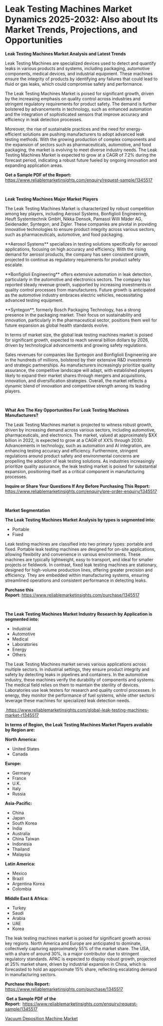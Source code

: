 <p><h1>Leak Testing Machines Market Dynamics 2025-2032: Also about Its Market Trends, Projections, and Opportunities</h1></p><p><strong>Leak Testing Machines Market Analysis and Latest Trends</strong></p>
<p><p>Leak Testing Machines are specialized devices used to detect and quantify leaks in various products and systems, including packaging, automotive components, medical devices, and industrial equipment. These machines ensure the integrity of products by identifying any failures that could lead to fluid or gas leaks, which could compromise safety and performance.</p><p>The Leak Testing Machines Market is poised for significant growth, driven by the increasing emphasis on quality control across industries and stringent regulatory requirements for product safety. The demand is further bolstered by advancements in technology, such as enhanced automation and the integration of sophisticated sensors that improve accuracy and efficiency in leak detection processes. </p><p>Moreover, the rise of sustainable practices and the need for energy-efficient solutions are pushing manufacturers to adopt advanced leak testing methods. With the growing production of complex components and the expansion of sectors such as pharmaceuticals, automotive, and food packaging, the market is evolving to meet diverse industry needs. The Leak Testing Machines Market is expected to grow at a CAGR of 7.2% during the forecast period, indicating a robust future fueled by ongoing innovation and expanding application areas.</p></p>
<p><strong>Get a Sample PDF of the Report:&nbsp;</strong> <a href="https://www.reliablemarketinsights.com/enquiry/request-sample/1345517?utm_campaign=2137&utm_medium=2&utm_source=Github&utm_content=ia&utm_term=17022025&utm_id=leak-testing-machines">https://www.reliablemarketinsights.com/enquiry/request-sample/1345517</a></p>
<p>&nbsp;</p>
<p><strong>Leak Testing Machines Major Market Players</strong></p>
<p><p>The Leak Testing Machines Market is characterized by robust competition among key players, including Aerosol Systems, Bonfiglioli Engineering, Heuft Systemtechnik GmbH, Nikka Densok, Pamasol Willi Mäder AG, Seidenader, Syntegon, and Zigler. These companies are pivotal in providing innovative technologies to ensure product integrity across various sectors, such as pharmaceuticals, automotive, and food packaging.</p><p>**Aerosol Systems** specializes in testing solutions specifically for aerosol applications, focusing on high accuracy and efficiency. With the rising demand for aerosol products, the company has seen consistent growth, projected to continue as regulatory requirements for product safety escalate.</p><p>**Bonfiglioli Engineering** offers extensive automation in leak detection, particularly in the automotive and electronics sectors. The company has reported steady revenue growth, supported by increasing investments in quality control processes from manufacturers. Future growth is anticipated as the automotive industry embraces electric vehicles, necessitating advanced testing equipment.</p><p>**Syntegon**, formerly Bosch Packaging Technology, has a strong presence in the packaging market. Their focus on sustainability and innovation, particularly in the pharmaceutical sector, positions them well for future expansion as global health standards evolve.</p><p>In terms of market size, the global leak testing machines market is poised for significant growth, expected to reach several billion dollars by 2026, driven by technological advancements and growing safety regulations.</p><p>Sales revenues for companies like Syntegon and Bonfiglioli Engineering are in the hundreds of millions, bolstered by their extensive R&D investments and strategic partnerships. As manufacturers increasingly prioritize quality assurance, the competitive landscape will adapt, with established players likely to expand their market shares through mergers and acquisitions, innovation, and diversification strategies. Overall, the market reflects a dynamic blend of innovation and competitive strength among its leading players.</p></p>
<p>&nbsp;</p>
<p><strong>What Are The Key Opportunities For Leak Testing Machines Manufacturers?</strong></p>
<p><p>The Leak Testing Machines market is projected to witness robust growth, driven by increasing demand across various sectors, including automotive, pharmaceuticals, and electronics. The market, valued at approximately $XX billion in 2022, is expected to grow at a CAGR of XX% through 2030. Advancements in technology, such as automation and AI integration, are enhancing testing accuracy and efficiency. Furthermore, stringent regulations around product safety and environmental concerns are propelling the adoption of leak testing solutions. As industries increasingly prioritize quality assurance, the leak testing market is poised for substantial expansion, positioning itself as a critical component in manufacturing processes.</p></p>
<p><strong>Inquire or Share Your Questions If Any Before Purchasing This Report:</strong> <a href="https://www.reliablemarketinsights.com/enquiry/pre-order-enquiry/1345517?utm_campaign=2137&utm_medium=2&utm_source=Github&utm_content=ia&utm_term=17022025&utm_id=leak-testing-machines">https://www.reliablemarketinsights.com/enquiry/pre-order-enquiry/1345517</a></p>
<p>&nbsp;</p>
<p><strong>Market Segmentation</strong></p>
<p><strong>The Leak Testing Machines Market Analysis by types is segmented into:</strong></p>
<p><ul><li>Portable</li><li>Fixed</li></ul></p>
<p><p>Leak testing machines are classified into two primary types: portable and fixed. Portable leak testing machines are designed for on-site applications, allowing flexibility and convenience in various environments. These machines are typically lightweight, easy to transport, and ideal for smaller projects or fieldwork. In contrast, fixed leak testing machines are stationary, designed for high-volume production lines, offering greater precision and efficiency. They are embedded within manufacturing systems, ensuring streamlined operations and consistent performance in detecting leaks.</p></p>
<p><strong>Purchase this Report:&nbsp;</strong><a href="https://www.reliablemarketinsights.com/purchase/1345517?utm_campaign=2137&utm_medium=2&utm_source=Github&utm_content=ia&utm_term=17022025&utm_id=leak-testing-machines">https://www.reliablemarketinsights.com/purchase/1345517</a></p>
<p>&nbsp;</p>
<p><strong>The Leak Testing Machines Market Industry Research by Application is segmented into:</strong></p>
<p><ul><li>Industrial</li><li>Automotive</li><li>Medical</li><li>Laboratories</li><li>Energy</li><li>Others</li></ul></p>
<p><p>The Leak Testing Machines market serves various applications across multiple sectors. In industrial settings, they ensure product integrity and safety by detecting leaks in pipelines and containers. In the automotive industry, these machines verify the durability of components and systems. The medical field relies on them to maintain the sterility of devices. Laboratories use leak testers for research and quality control processes. In energy, they monitor the performance of fuel systems, while other sectors leverage these machines for specialized leak detection needs.</p></p>
<p><a href="https://www.reliablemarketinsights.com/global-leak-testing-machines-market-r1345517?utm_campaign=2137&utm_medium=2&utm_source=Github&utm_content=ia&utm_term=17022025&utm_id=leak-testing-machines">&nbsp;https://www.reliablemarketinsights.com/global-leak-testing-machines-market-r1345517</a></p>
<p><strong>In terms of Region, the Leak Testing Machines Market Players available by Region are:</strong></p>
<p>
    <p> <strong> North America: </strong>
        <ul>
            <li>United States</li>
            <li>Canada</li>
        </ul>
        </p> 
    <p> <strong> Europe: </strong>
        <ul>
            <li>Germany</li>
            <li>France</li>
            <li>U.K.</li>
            <li>Italy</li>
            <li>Russia</li>
        </ul>
        </p> 
    <p> <strong> Asia-Pacific: </strong>
        <ul>
            <li>China</li>
            <li>Japan</li>
            <li>South Korea</li>
            <li>India</li>
            <li>Australia</li>
            <li>China Taiwan</li>
            <li>Indonesia</li>
            <li>Thailand</li>
            <li>Malaysia</li>
        </ul>
        </p> 
    <p> <strong> Latin America: </strong>
        <ul>
            <li>Mexico</li>
            <li>Brazil</li>
            <li>Argentina Korea</li>
            <li>Colombia</li>
        </ul>
        </p> 
    <p> <strong> Middle East & Africa: </strong>
        <ul>
            <li>Turkey</li>
            <li>Saudi</li>
            <li>Arabia</li>
            <li>UAE</li>
            <li>Korea</li>
        </ul>
    </p>
    </p>
<p><p>The leak testing machines market is poised for significant growth across key regions. North America and Europe are anticipated to dominate, collectively capturing approximately 55% of the market share. The USA, with a share of around 30%, is a major contributor due to stringent regulatory standards. APAC is expected to display robust growth, projected at 25% market share, driven by industrial expansion in China, which is forecasted to hold an approximate 15% share, reflecting escalating demand in manufacturing sectors.</p></p>
<p><strong>Purchase this Report: </strong><a href="https://www.reliablemarketinsights.com/purchase/1345517?utm_campaign=2137&utm_medium=2&utm_source=Github&utm_content=ia&utm_term=17022025&utm_id=leak-testing-machines">https://www.reliablemarketinsights.com/purchase/1345517</a></p>
<p>&nbsp;<strong>Get a Sample PDF of the Report:&nbsp;&nbsp;</strong><a href="https://www.reliablemarketinsights.com/enquiry/request-sample/1345517?utm_campaign=2137&utm_medium=2&utm_source=Github&utm_content=ia&utm_term=17022025&utm_id=leak-testing-machines">https://www.reliablemarketinsights.com/enquiry/request-sample/1345517</a></p>
<p><strong></strong></p>
<p><p><a href="https://github.com/SanjidaKhan901/Market-Research-Report-List-1/blob/main/vacuum-deposition-machine-market.md?utm_campaign=2137&utm_medium=2&utm_source=Github&utm_content=ia&utm_term=17022025&utm_id=leak-testing-machines">Vacuum Deposition Machine Market</a></p></p>